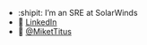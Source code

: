 - :shipit: I’m an SRE at SolarWinds
- 🏢 [LinkedIn](https://www.linkedin.com/in/michaeltitus/)
- 💬 [@MiketTitus](https://twitter.com/@MiketTitus)
